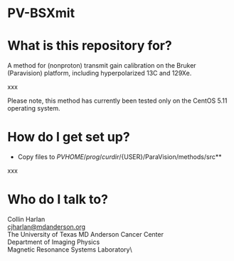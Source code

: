 # PV-BSXmit

# What is this repository for?
A method for (nonproton) transmit gain calibration on the Bruker (Paravision) platform, including hyperpolarized 13C and 129Xe. 

xxx

Please note, this method has currently been tested only on the CentOS 5.11 operating system.

# How do I get set up?
* Copy files to ${PVHOME}/prog/curdir/${USER}/ParaVision/methods/src**

xxx

# Who do I talk to?
Collin Harlan\
cjharlan@mdanderson.org\
The University of Texas MD Anderson Cancer Center\
Department of Imaging Physics\
Magnetic Resonance Systems Laboratory\
